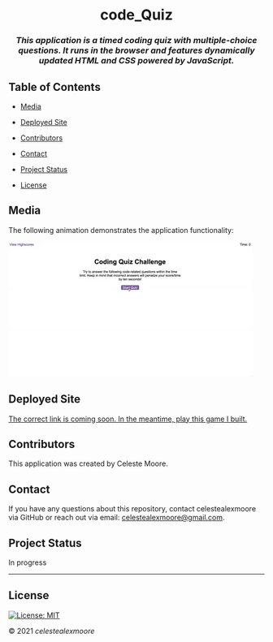 <div align="center">

# code_Quiz

### _This application is a timed coding quiz with multiple-choice questions. It runs in the browser and features dynamically updated HTML and CSS powered by JavaScript._
</div>

## Table of Contents

- [Media](#Media)

- [Deployed Site](#deployed-site)

- [Contributors](#Contributors)

- [Contact](#Contact)

- [Project Status](#project-status)

- [License](#License)

## Media

The following animation demonstrates the application functionality:

![A user clicks through an interactive coding quiz, then enters initials to save the high score before resetting and starting over.](./assets/04-web-apis-homework-demo.gif)

## Deployed Site

   [The correct link is coming soon. In the meantime, play this game I built.](https://celestealexmoore.github.io/Rock-Paper-Scissors/)

## Contributors

This application was created by Celeste Moore.

## Contact

If you have any questions about this repository, contact celestealexmoore via GitHub or reach out via email:
celestealexmoore@gmail.com.

## Project Status

In progress

---

## License

[![License: MIT](https://img.shields.io/badge/License-MIT-blueviolet.svg)](https://opensource.org/licenses/MIT)

© 2021 _celestealexmoore_